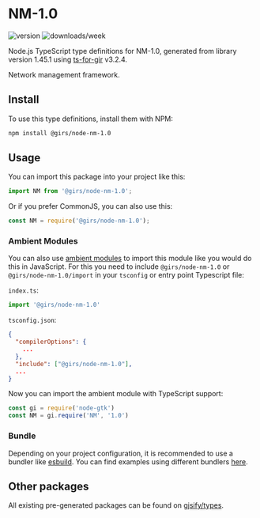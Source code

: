 
# NM-1.0

![version](https://img.shields.io/npm/v/@girs/node-nm-1.0)
![downloads/week](https://img.shields.io/npm/dw/@girs/node-nm-1.0)


Node.js TypeScript type definitions for NM-1.0, generated from library version 1.45.1 using [ts-for-gir](https://github.com/gjsify/ts-for-gir) v3.2.4.

Network management framework.

## Install

To use this type definitions, install them with NPM:
```bash
npm install @girs/node-nm-1.0
```

## Usage

You can import this package into your project like this:
```ts
import NM from '@girs/node-nm-1.0';
```

Or if you prefer CommonJS, you can also use this:
```ts
const NM = require('@girs/node-nm-1.0');
```

### Ambient Modules

You can also use [ambient modules](https://github.com/gjsify/ts-for-gir/tree/main/packages/cli#ambient-modules) to import this module like you would do this in JavaScript.
For this you need to include `@girs/node-nm-1.0` or `@girs/node-nm-1.0/import` in your `tsconfig` or entry point Typescript file:

`index.ts`:
```ts
import '@girs/node-nm-1.0'
```

`tsconfig.json`:
```json
{
  "compilerOptions": {
    ...
  },
  "include": ["@girs/node-nm-1.0"],
  ...
}
```

Now you can import the ambient module with TypeScript support: 

```ts
const gi = require('node-gtk')
const NM = gi.require('NM', '1.0')
```


### Bundle

Depending on your project configuration, it is recommended to use a bundler like [esbuild](https://esbuild.github.io/). You can find examples using different bundlers [here](https://github.com/gjsify/ts-for-gir/tree/main/examples).

## Other packages

All existing pre-generated packages can be found on [gjsify/types](https://github.com/gjsify/types).

